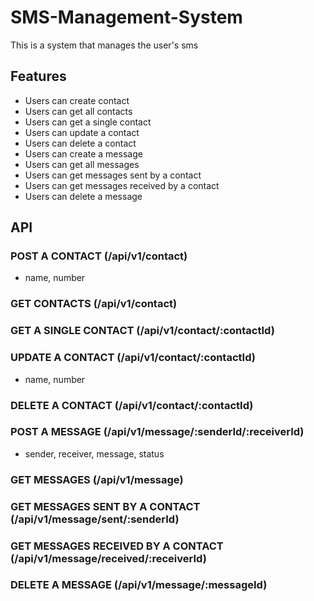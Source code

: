 # SMS-Management-System
This is a system that manages the user's sms

## Features
* Users can create contact
* Users can get all contacts
* Users can get a single contact
* Users can update a contact
* Users can delete a contact
* Users can create a message
* Users can get all messages
* Users can get messages sent by a contact
* Users can get messages received by a contact
* Users can delete a message

## API
### POST A CONTACT (/api/v1/contact)
* name, number

### GET CONTACTS (/api/v1/contact)

### GET A SINGLE CONTACT (/api/v1/contact/:contactId)

### UPDATE A CONTACT (/api/v1/contact/:contactId)
* name, number

### DELETE A CONTACT (/api/v1/contact/:contactId)

### POST A MESSAGE (/api/v1/message/:senderId/:receiverId)
* sender, receiver, message, status

### GET MESSAGES (/api/v1/message)

### GET MESSAGES SENT BY A CONTACT (/api/v1/message/sent/:senderId)

### GET MESSAGES RECEIVED BY A CONTACT (/api/v1/message/received/:receiverId)

### DELETE A MESSAGE (/api/v1/message/:messageId)
